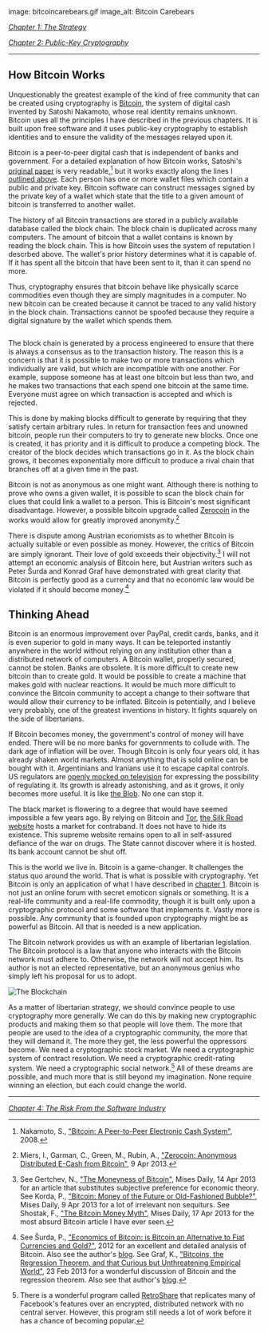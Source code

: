 image: bitcoincarebears.gif
image_alt: Bitcoin Carebears

[_Chapter 1: The Strategy_](/mempool/crypto-anarchy-and-libertarian-entrepreneurship-1/ "Crypto-Anarchy and Libertarian Entrepreneurship – Chapter 1: The Strategy")

[_Chapter 2: Public-Key Cryptography_](/mempool/crypto-anarchy-and-libertarian-entrepreneurship-2/ "Crypto-Anarchy and Libertarian Entrepreneurship – Chapter 2: Public-Key Cryptography")

* * *

## How Bitcoin Works

Unquestionably the greatest example of the kind of free community that can be created using cryptography is [Bitcoin](http://bitcoin.org/), the system of digital cash invented by Satoshi Nakamoto, whose real identity remains unknown. Bitcoin uses all the principles I have described in the previous chapters. It is built upon free software and it uses public-key cryptography to establish identities and to ensure the validity of the messages relayed upon it.

Bitcoin is a peer-to-peer digital cash that is independent of banks and government. For a detailed explanation of how Bitcoin works, Satoshi's [original paper](/bitcoin/) is very readable,[^1] but it works exactly along the lines I [outlined above](/mempool/crypto-anarchy-and-libertarian-entrepreneurship-2/). Each person has one or more wallet files which contain a public and private key. Bitcoin software can construct messages signed by the private key of a wallet which state that the title to a given amount of bitcoin is transferred to another wallet.

The history of all Bitcoin transactions are stored in a publicly available database called the block chain. The block chain is duplicated across many computers. The amount of bitcoin that a wallet contains is known by reading the block chain. This is how Bitcoin uses the system of reputation I descrbed above. The wallet's prior history determines what it is capable of. If it has spent all the bitcoin that have been sent to it, than it can spend no more.

Thus, cryptography ensures that bitcoin behave like physically scarce commodities even though they are simply magnitudes in a computer. No new bitcoin can be created because it cannot be traced to any valid history in the block chain. Transactions cannot be spoofed because they require a digital signature by the wallet which spends them.

<div class="my-4 text-center">
  <img class="img-responsive center-block" alt="" src="/static/img/bitcoin/transactions.svg"/>
</div>

The block chain is generated by a process engineered to ensure that there is always a consensus as to the transaction history. The reason this is a concern is that it is possible to make two or more transactions which individually are valid, but which are incompatible with one another. For example, suppose someone has at least one bitcoin but less than two, and he makes two transactions that each spend one bitcoin at the same time. Everyone must agree on which transaction is accepted and which is rejected.

This is done by making blocks difficult to generate by requiring that they satisfy certain arbitrary rules. In return for transaction fees and unowned bitcoin, people run their computers to try to generate new blocks. Once one is created, it has priority and it is difficult to produce a competing block. The creator of the block decides which transactions go in it. As the block chain grows, it becomes exponentially more difficult to produce a rival chain that branches off at a given time in the past.

Bitcoin is not as anonymous as one might want. Although there is nothing to prove who owns a given wallet, it is possible to scan the block chain for clues that could link a wallet to a person. This is Bitcoin's most significant disadvantage. However, a possible bitcoin upgrade called [Zerocoin](http://blog.cryptographyengineering.com/2013/04/zerocoin-making-bitcoin-anonymous.html) in the works would allow for greatly improved anonymity.[^2]

There is dispute among Austrian economists as to whether Bitcoin is actually suitable or even possible as money. However, the critics of Bitcoin are simply ignorant. Their love of gold exceeds their objectivity.[^3] I will not attempt an economic analysis of Bitcoin here, but Austrian writers such as Peter Šurda and Konrad Graf have demonstrated with great clarity that Bitcoin is perfectly good as a currency and that no economic law would be violated if it should become money.[^4]

## Thinking Ahead

Bitcoin is an enormous improvement over PayPal, credit cards, banks, and it is even superior to gold in many ways. It can be teleported instantly anywhere in the world without relying on any institution other than a distributed network of computers. A Bitcoin wallet, properly secured, cannot be stolen. Banks are obsolete. It is more difficult to create new bitcoin than to create gold. It would be possible to create a machine that makes gold with nuclear reactions. It would be much more difficult to convince the Bitcoin community to accept a change to their software that would allow their currency to be inflated. Bitcoin is potentially, and I believe very probably, one of the greatest inventions in history. It fights squarely on the side of libertarians.

If Bitcoin becomes money, the government's control of money will have ended. There will be no more banks for governments to collude with. The dark age of inflation will be over. Though Bitcoin is only four years old, it has already shaken world markets. Almost anything that is sold online can be bought with it. Argentinians and Iranians use it to escape capital controls. US regulators are [openly mocked on television](http://video.cnbc.com/gallery/?video=3000166533 "CFTC Explores Bitcoin") for expressing the possibility of regulating it. Its growth is already astonishing, and as it grows, it only becomes more useful. It is like [the Blob](http://www.youtube.com/watch?v=HCtcgI4BcIQ). No one can stop it.

The black market is flowering to a degree that would have seemed impossible a few years ago. By relying on Bitcoin and [Tor](https://www.torproject.org/ "Tor Project"), [the Silk Road website](http://en.wikipedia.org/wiki/Silk_Road_(marketplace) "The Silk Road") hosts a market for contraband. It does not have to hide its existence. This supreme website remains open to all in self-assured defiance of the war on drugs. The State cannot discover where it is hosted. Its bank account cannot be shut off.

This is the world we live in. Bitcoin is a game-changer. It challenges the status quo around the world. That is what is possible with cryptography. Yet Bitcoin is only an application of what I have described in [chapter 1](/mempool/crypto-anarchy-and-libertarian-entrepreneurship-1/ "Crypto-Anarchy and Libertarian Entrepreneurship – Chapter 1: The Strategy"). Bitcoin is not just an online forum with secret emoticon signals or something. It is a real-life community and a real-life commodity, though it is built only upon a cryptographic protocol and some software that implements it. Vastly more is possible. Any community that is founded upon cryptography might be as powerful as Bitcoin. All that is needed is a new application.

The Bitcoin network provides us with an example of libertarian legislation. The Bitcoin protocol is a law that anyone who interacts with the Bitcoin network must adhere to. Otherwise, the network will not accept him. Its author is not an elected representative, but an anonymous genius who simply left his proposal for us to adopt.

<div class="my-4 text-center">
  <img class="img-responsive center-block" alt="The Blockchain" src="/static/img/mempool/crypto-anarchy-and-libertarian-entrepreneurship-3/blockchain.png"/>
</div>

As a matter of libertarian strategy, we should convince people to use cryptography more generally. We can do this by making new cryptographic products and making them so that people will love them. The more that people are used to the idea of a cryptographic community, the more that they will demand it. The more they get, the less powerful the oppressors become. We need a cryptographic stock market. We need a cryptographic system of contract resolution. We need a cryptographic credit-rating system. We need a cryptographic social network.[^5] All of these dreams are possible, and much more that is still beyond my imagination. None require winning an election, but each could change the world.

* * *

[_Chapter 4: The Risk From the Software Industry_](/mempool/crypto-anarchy-and-libertarian-entrepreneurship-4/ "Crypto-Anarchy and Libertarian Entrepreneurship – Chapter 4: The Risk From the Software Industry")

[^1]: Nakamoto, S., ["Bitcoin: A Peer-to-Peer Electronic Cash System"](/bitcoin/), 2008\.

[^2]: Miers, I., Garman, C., Green, M., Rubin, A., ["Zerocoin: Anonymous Distributed E-Cash from Bitcoin"](http://spar.isi.jhu.edu/~mgreen/ZerocoinOakland.pdf), 9 Apr 2013.

[^3]: See Gertchev, N., ["The Moneyness of Bitcoin"](http://mises.org/daily/6399/The-Moneyness-of-Bitcoins), Mises Daily, 14 Apr 2013 for an article that substitutes subjective preference for economic theory. See Korda, P., ["Bitcoin: Money of the Future or Old-Fashioned Bubble?"](http://mises.org/daily/6401/Bitcoin-Money-of-the-Future-or-OldFashioned-Bubble), Mises Daily, 9 Apr 2013 for a lot of irrelevant non sequiturs. See Shostak, F., ["The Bitcoin Money Myth"](http://mises.org/daily/6411/The-Bitcoin-Money-Myth), Mises Daily, 17 Apr 2013 for the most absurd Bitcoin article I have ever seen.

[^4]: See Šurda, P., ["Economics of Bitcoin: is Bitcoin an Alternative to Fiat Currencies and Gold?"](/static/docs/economics-of-bitcoin.pdf), 2012 for an excellent and detailed analysis of Bitcoin. Also see the author's [blog](http://www.economicsofbitcoin.com/). See Graf, K., ["Bitcoins, the Regression Theorem, and that Curious but Unthreatening Empirical World"](http://konradsgraf.com/blog1/2013/2/27/in-depth-bitcoins-the-regression-theorem-and-that-curious-bu.html), 23 Feb 2013 for a wonderful discussion of Bitcoin and the regression theorem. Also see that author's [blog](http://konradsgraf.com/).

[^5]: There is a wonderful program called [RetroShare](http://retroshare.sourceforge.net/) that replicates many of Facebook's features over an encrypted, distributed network with no central server. However, this program still needs a lot of work before it has a chance of becoming popular.
